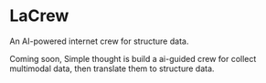 # LaCrew
An AI-powered internet crew for structure data.

Coming soon, Simple thought is build a ai-guided crew for collect multimodal data, then translate them to structure data.

